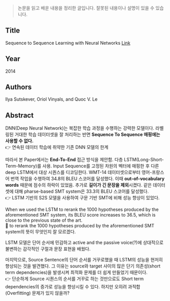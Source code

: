 > 논문을 읽고 배운 내용을 정리한 글입니다. 잘못된 내용이나 설명이 있을 수 있습니다.

## Title

Sequence to Sequence Learning with Neural Networks [Link](https://papers.nips.cc/paper/5346-sequence-to-sequence-learning-with-neural-networks.pdf)

## Year

2014

## Authors

Ilya Sutskever, Oriol Vinyals, and Quoc V. Le

## Abstract

DNN(Deep Neural Network)는 복잡한 학습 과정을 수행하는 강력한 모델이다. 라벨링된 거대한 학습 데이터셋을 잘 처리하는 반면 **Sequence To Sequence 매핑에는 사용할 수 없다.**  
👉 연속된 데이터 학습에 취약한 기존 DNN 모델의 한계

따라서 본 Paper에서는 **End-To-End** 접근 방식을 제안함. 다층 LSTM(Long-Short-Term-Memory)를 사용. Input Sequence를 고정된 차원의 벡터에 매핑한 후 다른 deep LSTM에서 대상 시퀀스를 디코딩한다. WMT-14 데이터셋으로부터 영어-프랑스어 번역 작업을 수행하여 34.8의 BLEU 스코어를 달성했다. 이때 **out-of-vocabulary words** 때문에 점수의 하락이 있었음.
추가로 **길이가 긴 문장을 제외**시켰다. 같은 데이터셋에 대해 pharse-based SMT system은 33.3의 BLEU 스코어를 달성했다.  
👉 LSTM 기반의 S2S 모델을 사용하여 구문 기반 SMT에 비해 성능 향상이 있었다.

When we used the LSTM to rerank the 1000 hypotheses produced by the aforementioned SMT system, its
BLEU score increases to 36.5, which is close to the previous state of the art.  
🤔 to rerank the 1000 hypotheses produced by the aforementioned SMT system의 뜻이 무엇인지 잘 모르겠다.

LSTM 모델은 단어 순서에 민감하고 active and the passive voice(?)에 상대적으로 불변하는 감각적인 구절과 문장 표현을 배웠다.

마지막으로, Source Sentence의 단어 순서를 거꾸로했을 때 LSTM의 성능을 현저히 향상되는 것을 발견했다. 그 이유는 source와 target 사이의 많은 단기 의존성(short term dependencies)을 발생시켜 최적화 문제를 더 쉽게 만들었기 때문이다.  
👉 단순하게 Source 시퀀스의 순서를 거꾸로 하는 것만으로도 Short term dependencies의 증가로 성능을 향상시킬 수 있다. 하지만 오히려 과적합(Overfitting) 문제가 있지 않을까?
